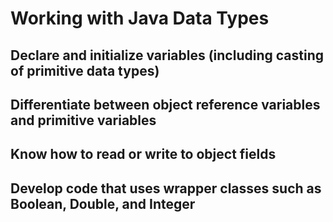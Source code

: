 # Working with Java Data Types

## Declare and initialize variables (including casting of primitive data types)

## Differentiate between object reference variables and primitive variables

## Know how to read or write to object fields

## Develop code that uses wrapper classes such as Boolean, Double, and Integer
